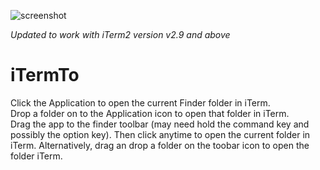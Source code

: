 ![screenshot](https://github.com/rc1/iTermTo/raw/master/screenshot.png)

*Updated to work with iTerm2 version v2.9 and above*

# iTermTo

Click the Application to open the current Finder folder in iTerm.  
Drop a folder on to the Application icon to open that folder in iTerm.  
Drag the app to the finder toolbar (may need hold the command key and possibly the option key). Then click anytime to open the current folder in iTerm. Alternatively, drag an drop a folder on the toobar icon to open the folder iTerm. 

 
